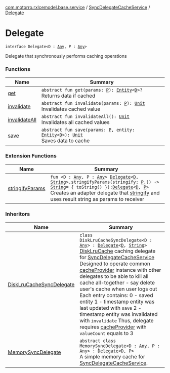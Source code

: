[com.motorro.rxlcemodel.base.service](../../index.md) / [SyncDelegateCacheService](../index.md) / [Delegate](./index.md)

# Delegate

`interface Delegate<D : `[`Any`](https://kotlinlang.org/api/latest/jvm/stdlib/kotlin/-any/index.html)`, P : `[`Any`](https://kotlinlang.org/api/latest/jvm/stdlib/kotlin/-any/index.html)`>`

Delegate that synchronously performs caching operations

### Functions

| Name | Summary |
|---|---|
| [get](get.md) | `abstract fun get(params: `[`P`](index.md#P)`): `[`Entity`](../../../com.motorro.rxlcemodel.base.entity/-entity/index.md)`<`[`D`](index.md#D)`>?`<br>Returns data if cached |
| [invalidate](invalidate.md) | `abstract fun invalidate(params: `[`P`](index.md#P)`): `[`Unit`](https://kotlinlang.org/api/latest/jvm/stdlib/kotlin/-unit/index.html)<br>Invalidates cached value |
| [invalidateAll](invalidate-all.md) | `abstract fun invalidateAll(): `[`Unit`](https://kotlinlang.org/api/latest/jvm/stdlib/kotlin/-unit/index.html)<br>Invalidates all cached values |
| [save](save.md) | `abstract fun save(params: `[`P`](index.md#P)`, entity: `[`Entity`](../../../com.motorro.rxlcemodel.base.entity/-entity/index.md)`<`[`D`](index.md#D)`>): `[`Unit`](https://kotlinlang.org/api/latest/jvm/stdlib/kotlin/-unit/index.html)<br>Saves data to cache |

### Extension Functions

| Name | Summary |
|---|---|
| [stringifyParams](../../stringify-params.md) | `fun <D : `[`Any`](https://kotlinlang.org/api/latest/jvm/stdlib/kotlin/-any/index.html)`, P : `[`Any`](https://kotlinlang.org/api/latest/jvm/stdlib/kotlin/-any/index.html)`> `[`Delegate`](./index.md)`<`[`D`](../../stringify-params.md#D)`, `[`String`](https://kotlinlang.org/api/latest/jvm/stdlib/kotlin/-string/index.html)`>.stringifyParams(stringify: `[`P`](../../stringify-params.md#P)`.() -> `[`String`](https://kotlinlang.org/api/latest/jvm/stdlib/kotlin/-string/index.html)` = { toString() }): `[`Delegate`](./index.md)`<`[`D`](../../stringify-params.md#D)`, `[`P`](../../stringify-params.md#P)`>`<br>Creates an adapter delegate that [stringify](../../stringify-params.md#P) and uses result string as params to receiver |

### Inheritors

| Name | Summary |
|---|---|
| [DiskLruCacheSyncDelegate](../../../com.motorro.rxlcemodel.disklrucache/-disk-lru-cache-sync-delegate/index.md) | `class DiskLruCacheSyncDelegate<D : `[`Any`](https://kotlinlang.org/api/latest/jvm/stdlib/kotlin/-any/index.html)`> : `[`Delegate`](./index.md)`<`[`D`](../../../com.motorro.rxlcemodel.disklrucache/-disk-lru-cache-sync-delegate/index.md#D)`, `[`String`](https://kotlinlang.org/api/latest/jvm/stdlib/kotlin/-string/index.html)`>`<br>[DiskLruCache](#) caching delegate for [SyncDelegateCacheService](../index.md) Designed to operate common [cacheProvider](#) instance with other delegates to be able to kill all cache all-together - say delete user's cache when user logs out Each entry contains: 0 - saved entity 1 - timestamp entity was last updated with `save` 2 - timestamp entity was invalidated with `invalidate` Thus, delegate requires [cacheProvider](#) with `valueCount` equals to 3 |
| [MemorySyncDelegate](../../-memory-sync-delegate/index.md) | `abstract class MemorySyncDelegate<D : `[`Any`](https://kotlinlang.org/api/latest/jvm/stdlib/kotlin/-any/index.html)`, P : `[`Any`](https://kotlinlang.org/api/latest/jvm/stdlib/kotlin/-any/index.html)`> : `[`Delegate`](./index.md)`<`[`D`](../../-memory-sync-delegate/index.md#D)`, `[`P`](../../-memory-sync-delegate/index.md#P)`>`<br>A simple memory cache for [SyncDelegateCacheService](../index.md). |
